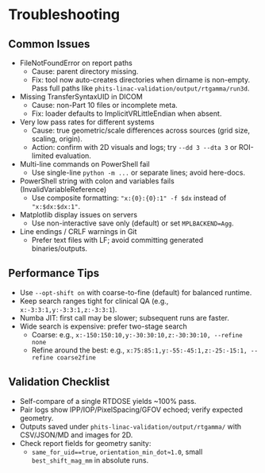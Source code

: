 # Troubleshooting

## Common Issues
- FileNotFoundError on report paths
  - Cause: parent directory missing.
  - Fix: tool now auto-creates directories when dirname is non-empty. Pass full paths like `phits-linac-validation/output/rtgamma/run3d`.
- Missing TransferSyntaxUID in DICOM
  - Cause: non-Part 10 files or incomplete meta.
  - Fix: loader defaults to ImplicitVRLittleEndian when absent.
- Very low pass rates for different systems
  - Cause: true geometric/scale differences across sources (grid size, scaling, origin).
  - Action: confirm with 2D visuals and logs; try `--dd 3 --dta 3` or ROI-limited evaluation.
- Multi-line commands on PowerShell fail
  - Use single-line `python -m ...` or separate lines; avoid here-docs.
- PowerShell string with colon and variables fails (InvalidVariableReference)
  - Use composite formatting: `"x:{0}:{0}:1" -f $dx` instead of `"x:$dx:$dx:1"`.
- Matplotlib display issues on servers
  - Use non-interactive save only (default) or set `MPLBACKEND=Agg`.
- Line endings / CRLF warnings in Git
  - Prefer text files with LF; avoid committing generated binaries/outputs.

## Performance Tips
- Use `--opt-shift on` with coarse-to-fine (default) for balanced runtime.
- Keep search ranges tight for clinical QA (e.g., `x:-3:3:1,y:-3:3:1,z:-3:3:1`).
- Numba JIT: first call may be slower; subsequent runs are faster.
- Wide search is expensive: prefer two-stage search
  - Coarse: e.g., `x:-150:150:10,y:-30:30:10,z:-30:30:10, --refine none`
  - Refine around the best: e.g., `x:75:85:1,y:-55:-45:1,z:-25:-15:1, --refine coarse2fine`

## Validation Checklist
- Self-compare of a single RTDOSE yields ~100% pass.
- Pair logs show IPP/IOP/PixelSpacing/GFOV echoed; verify expected geometry.
- Outputs saved under `phits-linac-validation/output/rtgamma/` with CSV/JSON/MD and images for 2D.
- Check report fields for geometry sanity:
  - `same_for_uid==true`, `orientation_min_dot≈1.0`, small `best_shift_mag_mm` in absolute runs.
